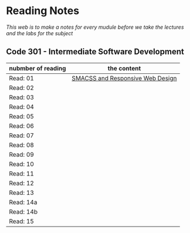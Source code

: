 # Reading Notes
*This web is to make a notes for every mudule before we take the lectures and the labs for the subject*
## Code 301 - Intermediate Software Development

nubmber of reading | the content
------------ | -------------
Read: 01 |  [SMACSS and Responsive Web Design]()
Read: 02 |  []()
Read: 03 | []()
Read: 04 | []()
Read: 05 | []()
Read: 06 | []()
Read: 07 | []()
Read: 08 | []()
Read: 09 | []()
Read: 10 | []()
Read: 11 | []()
Read: 12 | []()
Read: 13 | []()
Read: 14a | []()
Read: 14b | []()
Read: 15 | []()
